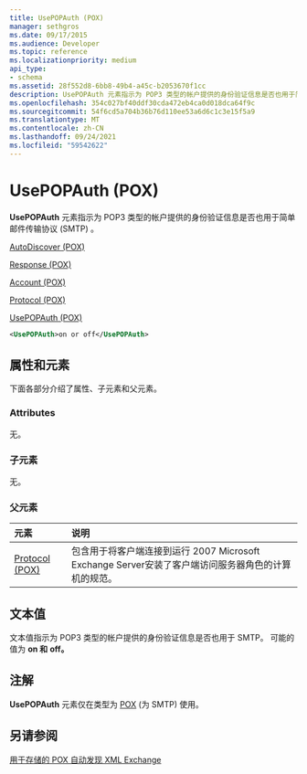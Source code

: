 ```yaml
---
title: UsePOPAuth (POX)
manager: sethgros
ms.date: 09/17/2015
ms.audience: Developer
ms.topic: reference
ms.localizationpriority: medium
api_type:
- schema
ms.assetid: 28f552d8-6bb8-49b4-a45c-b2053670f1cc
description: UsePOPAuth 元素指示为 POP3 类型的帐户提供的身份验证信息是否也用于简单邮件传输协议 (SMTP) 。
ms.openlocfilehash: 354c027bf40ddf30cda472eb4ca0d018dca64f9c
ms.sourcegitcommit: 54f6cd5a704b36b76d110ee53a6d6c1c3e15f5a9
ms.translationtype: MT
ms.contentlocale: zh-CN
ms.lasthandoff: 09/24/2021
ms.locfileid: "59542622"
---
```

# <a name="usepopauth-pox"></a>UsePOPAuth (POX)

**UsePOPAuth** 元素指示为 POP3 类型的帐户提供的身份验证信息是否也用于简单邮件传输协议 (SMTP) 。 
  
[AutoDiscover (POX)](autodiscover-pox.md)
  
[Response (POX)](response-pox.md)
  
[Account (POX)](account-pox.md)
  
[Protocol (POX)](protocol-pox.md)
  
[UsePOPAuth (POX)](usepopauth-pox.md)
  
```xml
<UsePOPAuth>on or off</UsePOPAuth>
```

## <a name="attributes-and-elements"></a>属性和元素

下面各部分介绍了属性、子元素和父元素。
  
### <a name="attributes"></a>Attributes

无。
  
### <a name="child-elements"></a>子元素

无。
  
### <a name="parent-elements"></a>父元素

|**元素**|**说明**|
|:-----|:-----|
|[Protocol (POX)](protocol-pox.md) <br/> |包含用于将客户端连接到运行 2007 Microsoft Exchange Server安装了客户端访问服务器角色的计算机的规范。  <br/> |
   
## <a name="text-value"></a>文本值

文本值指示为 POP3 类型的帐户提供的身份验证信息是否也用于 SMTP。 可能的值为 **on 和** **off。**
  
## <a name="remarks"></a>注解

**UsePOPAuth** 元素仅在类型为 [POX](type-pox.md) (为 SMTP) 使用。 
  
## <a name="see-also"></a>另请参阅



[用于存储的 POX 自动发现 XML Exchange](pox-autodiscover-xml-elements-for-exchange.md)

